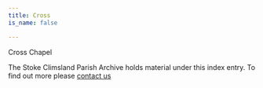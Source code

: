 ```yaml
---
title: Cross
is_name: false

---
```


Cross Chapel


The Stoke Climsland Parish Archive holds material under this index entry. To find out more please [contact us](/contact/)
